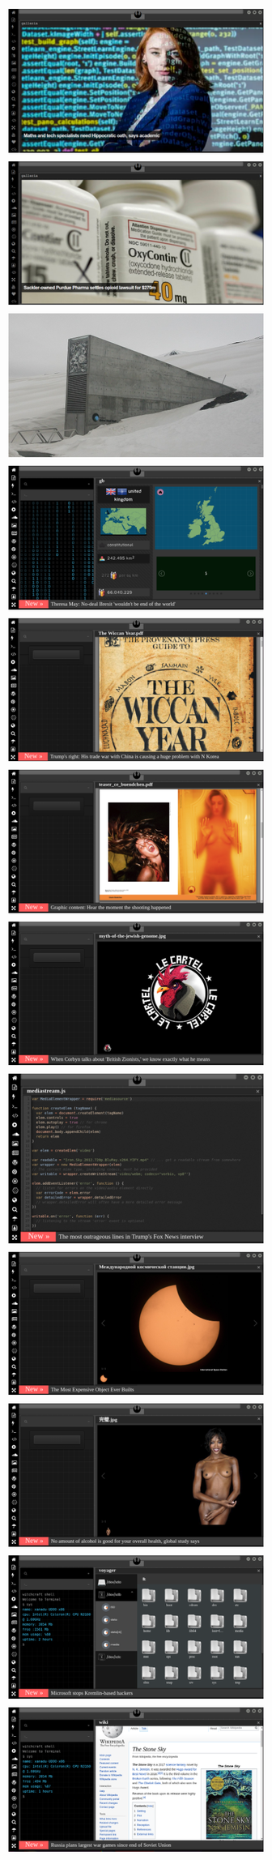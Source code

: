 
[![Image](hive/oath.png)](https://www.theguardian.com/science/2019/aug/16/mathematicians-need-doctor-style-hippocratic-oath-says-academic-hannah-fry)

<!-- 
bkz dünya sağlık örgütüne ekşisözlüğe gelse alacağı nick
bkz dünya sağlık örgütüne bi tavsiye bırak
bkz amerikalıların ana dilde ekşici hakkı  istemesi
bkz kızlara ekşiciyim diyip hava atmak
bkz ekşici abisine atar yapar ergen 
bkz ekşici olmayıp adamım diye gezen totoşlar
bkz x ural sözlüğe gelse alacağı nick
bkz x e yazacağı kitap tavsiyeleri
-->

[![Image](hive/purdue.png)](https://www.theguardian.com/us-news/2018/jan/27/universities-sackler-family-purdue-pharma-oxycontin-opioids)

[![Image](almanac/Global_Seed_Vault.jpg)](https://www.seedvault.no/)

[![Image](brexit.png)]( https://stackoverflow.com/)

![Image](wiccanyear.png)

[![Image](hearthemoment.png)](http://www.taschen-transfer.commedia/downloads/teaser_ce_buendchen.pdf)

[![Image](myth-of-the-jewish-genome.png)](https://www.merriam-webster.com/dictionary/chromatic)

![Image](mediasource.png)

![Image](ISS.png)

[![Image](完璧.png)](https://www.ibm.com/developerworks/jp/aix/library/au-errnovariable/index.html)

![Image](voyager.png)

![Image](stone-sky.png)




